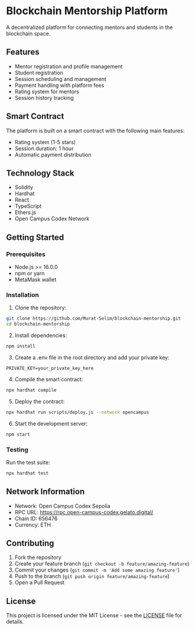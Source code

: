 # Blockchain Mentorship Platform

A decentralized platform for connecting mentors and students in the blockchain space.

## Features

- Mentor registration and profile management
- Student registration
- Session scheduling and management
- Payment handling with platform fees
- Rating system for mentors
- Session history tracking

## Smart Contract

The platform is built on a smart contract with the following main features:

- Rating system (1-5 stars)
- Session duration: 1 hour
- Automatic payment distribution

## Technology Stack

- Solidity
- Hardhat
- React
- TypeScript
- Ethers.js
- Open Campus Codex Network

## Getting Started

### Prerequisites

- Node.js >= 16.0.0
- npm or yarn
- MetaMask wallet

### Installation

1. Clone the repository:
```bash
git clone https://github.com/Murat-Selim/blockchain-mentorship.git
cd blockchain-mentorship
```

2. Install dependencies:
```bash
npm install
```

3. Create a .env file in the root directory and add your private key:
```
PRIVATE_KEY=your_private_key_here
```

4. Compile the smart contract:
```bash
npx hardhat compile
```

5. Deploy the contract:
```bash
npx hardhat run scripts/deploy.js --network opencampus
```

6. Start the development server:
```bash
npm start
```

### Testing

Run the test suite:
```bash
npx hardhat test
```

## Network Information

- Network: Open Campus Codex Sepolia
- RPC URL: https://rpc.open-campus-codex.gelato.digital/
- Chain ID: 656476
- Currency: ETH

## Contributing

1. Fork the repository
2. Create your feature branch (`git checkout -b feature/amazing-feature`)
3. Commit your changes (`git commit -m 'Add some amazing feature'`)
4. Push to the branch (`git push origin feature/amazing-feature`)
5. Open a Pull Request

## License

This project is licensed under the MIT License - see the [LICENSE](LICENSE) file for details.
